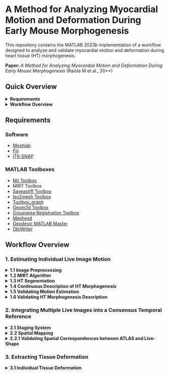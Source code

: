 # A Method for Analyzing Myocardial Motion and Deformation During Early Mouse Morphogenesis

This repository contains the MATLAB 2023b implementation of a workflow designed to analyze and validate myocardial motion and deformation during heart tissue (HT) morphogenesis.

**Paper:** *A Method for Analyzing Myocardial Motion and Deformation During Early Mouse Morphogenesis* (Raiola M et al., 20**)

## Quick Overview

<details>
  <summary><strong>Requirements</strong></summary>
  <ul>
    <li><a href="#software">Software</a></li>
    <li><a href="#matlab-toolboxes">MATLAB Toolboxes</a></li>
  </ul>
</details>

<details>
  <summary><strong>Workflow Overview</strong></summary>
  <ul>
    <li><a href="#1-estimating-individual-live-image-motion">1. Estimating Individual Live Image Motion</a>
      <ul>
        <li><a href="#11-image-preprocessing">1.1 Image Preprocessing</a></li>
        <li><a href="#12-mirt-algorithm">1.2 MIRT Algorithm</a></li>
        <li><a href="#13-ht-segmentation">1.3 HT Segmentation</a></li>
        <li><a href="#14-continuous-description-of-ht-morphogenesis">1.4 Continuous Description of HT Morphogenesis</a></li>
        <li><a href="#15-validating-motion-estimation">1.5 Validating Motion Estimation</a></li>
        <li><a href="#16-validating-ht-morphogenesis-description">1.6 Validating HT Morphogenesis Description</a></li>
      </ul>
    </li>
    <li><a href="#2-integrating-multiple-live-images-into-a-consensus-temporal-reference">2. Integrating Multiple Live Images into a Consensus Temporal Reference</a>
      <ul>
        <li><a href="#21-staging-system">2.1 Staging System</a>
          <ul>
            <li><a href="#211-morphometric-feature-definition">2.1.1 Morphometric Feature Definition</a></li>
            <li><a href="#212-staging-system-modeling">2.1.2 Staging System Modeling</a></li>
          </ul>
        </li>
        <li><a href="#22-spatial-mapping">2.2 Spatial Mapping</a>
          <ul>
            <li><a href="#221-rigid-registration-and-masking">2.2.1 Rigid Registration and Masking</a></li>
            <li><a href="#222-validating-spatial-correspondences-between-atlas-and-live-shape">2.2.2 Validating Spatial Correspondences between ATLAS and Live-Shape</a></li>
          </ul>
        </li>
      </ul>
    </li>
  </ul>
</details>

## Requirements

### Software
- [Meshlab](https://www.meshlab.net/)
- [Fiji](https://imagej.net/software/fiji/downloads)
- [ITK-SNAP](http://www.itksnap.org/pmwiki/pmwiki.php)

### MATLAB Toolboxes
- [Mij Toolbox](https://es.mathworks.com/matlabcentral/fileexchange/47545-mij-running-imagej-and-fiji-within-matlab)
- MIRT Toolbox
- [Saveastiff Toolbox](https://es.mathworks.com/matlabcentral/fileexchange/35684-multipage-tiff-stack)
- [Iso2mesh Toolbox](https://iso2mesh.sourceforge.net/cgi-bin/index.cgi)
- [Toolbox_graph](https://github.com/gpeyre/matlab-toolboxes/tree/master/toolbox_graph)
- [Geom3d Toolbox](https://es.mathworks.com/matlabcentral/fileexchange/24484-geom3d)
- [Groupwise Registration Toolbox](https://es.mathworks.com/matlabcentral/fileexchange/63693-robust-group-wise-registration-of-point-sets-using-multi-resolution-t-mixture-model)
- [Meshesd](https://github.com/mattools/matGeom)
- [Geodesic MATLAB Master](https://es.mathworks.com/matlabcentral/fileexchange/18168-exact-geodesic-for-triangular-meshes)
- [ObjWriter](https://github.com/JBKacerovsky/objWriter?tab=readme-ov-file)

## Workflow Overview

### 1. Estimating Individual Live Image Motion

<details>
  <summary><strong>1.1 Image Preprocessing</strong></summary>
  **Script:** [Preprocessing.m](./1.EstimatingIndividualLiveImageMotion/Preprocessing.m)

  This step involves preprocessing 3D+t images:
  - Loading images via MIJ (MATLAB-ImageJ).
  - Applying Gaussian and Median filtering (if required).
  - Cropping and resizing images (down to 25%).
  - Reslicing volumes starting from the left side using Fiji.
</details>

<details>
  <summary><strong>1.2 MIRT Algorithm</strong></summary>
  **Script:** [MIRT.m](./1.EstimatingIndividualLiveImageMotion/MIRT.m)

  In this step, live images are registered using the MIRT3D algorithm:
  - Registration begins from the midpoint (N/2) of the time series (N = number of frames).
  - Outputs transformation sets to warp images sequentially.
</details>

<details>
  <summary><strong>1.3 HT Segmentation</strong></summary>
  - Segment heart tissues using ITK-SNAP and convert processed `.tif` images to `.mha` format using the 3D IO ImageJ plugin.
    - **Myocardium:** Label = 1
    - **Splanchnic Mesoderm:** Label = 2 (linked in the middle)
    - **Endoderm:** Label = 3
  - Export segmented images as NIFTI (`.nii.gz`) and reslice from the left using ImageJ, then save as `.tif`.
</details>

<details>
  <summary><strong>1.4 Continuous Description of HT Morphogenesis</strong></summary>
  **Script:** [ContinuousHTMorphogenesis.m](./1.EstimatingIndividualLiveImageMotion/ContinuousHTMorphogenesis.m)

  This script creates a continuous description of HT morphogenesis:
  - Generate triangular meshes from the segmented heart tissue using the Iso2mesh toolbox.
  - Interpolate the mesh at time point T(N/2), both backward and forward in time, to produce a 3D+t mesh sequence describing continuous morphogenesis.
</details>

<details>
  <summary><strong>1.5 Validating Motion Estimation</strong></summary>
  **Script:** [Error1.m](./1.EstimatingIndividualLiveImageMotion/Error1.m)

  This script evaluates the accuracy of motion estimation:
  - Compare manual tracking (ground truth) with the propagated tracking (punctual and sequential test sets).
  - Calculate the error in micrometers (µm) as the Eulerian distance.
</details>

<details>
  <summary><strong>1.6 Validating HT Morphogenesis Description</strong></summary>
  **Script:** [Error2.m](./1.EstimatingIndividualLiveImageMotion/Error2.m)

  This script validates the accuracy of tracking cell division during morphogenesis:
  - Segment eight dividing cells during the morphogenesis of embryo e02 using ITK-SNAP.
  - Convert the segmented cells into meshes, and reshape the segmentation as in step 4.
  - Compare the direction of cell division by fitting lines to the vertices of the 3D mesh and using the cosine similarity function.
</details>

### 2. Integrating Multiple Live Images into a Consensus Temporal Reference

<details>
  <summary><strong>2.1 Staging System</strong></summary>

  <details>
    <summary><strong>2.1.1 Morphometric Feature Definition</strong></summary>
    **Script:** [FeatureExtraction.m](./2.IntegratingMultipleLiveImagesIntoAConsensusTemporalReference/StagingSystem/FeatureExtraction.m)

    - Manually select the points pt1-pt2-pt3-pt4 following the rules reported in the manuscript.
    - Compute the Eulerian distances between the points, followed by the height/width (h/w) computation.
  </details>

  <details>
    <summary><strong>2.1.2 Staging System Modeling</strong></summary>
    **Script:** [StagingSystem.m](./2.IntegratingMultipleLiveImagesIntoAConsensusTemporalReference/StagingSystem/StagingSystem.m)

    - Build a Gaussian Naive Bayesian classifier on h/w Atlas features.
    - Predict the staging grade (Gr) for each frame of each live image.
    - Among different equal-staged frames, consider only the one with the highest probability.
  </details>

</details>

<details>
  <summary><strong>2.2 Spatial Mapping</strong></summary>
  **Script:** [SpatialMapping.m](./2.IntegratingMultipleLiveImagesIntoAConsensusTemporalReference/SpatialMapping/SpatialMapping.m)

  1. Perform rigid registration of Atlas to live-shape using the TGMM algorithm.
  2. Manually cut Atlas missing parts in MeshLab (`(*)_Cut.ply`) and fill gaps in MeshLab (`(*)_Cut.ply`).
  3. Mask Atlas by creating the `ATLAS_Cut` mask with the `surf2volz` function, recreating a binary image with the same size as the live-shape mask.
  4. Import the segmentation into Fiji, manually fill gaps, and close holes to transition from surface segmentation to whole segmentation (`Fill_(*).tif`).
  5. Mask the live-shape, creating it with continuous HT description (image).
  6. Select only staged frames from the live-shape mask.
  7. Perform non-rigid registration with MIRT, transforming the live-shape mask into the `ATLAS_Cut` mask. The output is the deformed live-shape mask and the transformation T.
  8. Morph the live-shape into the Atlas, aligning the live-shape point cloud onto the Atlas mask edge. Output `SurfaceMap`.
  9. Perform face-to-face matching between live-shape and `ATLAS_Cut`. Return `IdxCUT.mat` (closest point in Atlas for each point in `ATLAS_Cut`) and `IdxMatch.mat` (closest point in Mapped for each point in Atlas (`IdxCut`)).
</details>

<details>
  <summary><strong>2.2.1 Validating Spatial Correspondences between ATLAS and Live-Shape</strong></summary>
  **Script:** [Validation.m](./2.IntegratingMultipleLiveImagesIntoAConsensusTemporalReference/SpatialMapping/Validation.m)

  - Validate spatial correspondences between Atlas and live-shape.
  - Compute the live-shape area mesh and map face-to-face values into the Atlas.
</details>

### 3. Extracting Tissue Deformation

<details>
  <summary><strong>3.1 Individual Tissue Deformation</strong></summary>
  **Script:** [ExtractingTissueDeformation.m](./3.QuantifyingTissueDeformation/ExtractingTissueDeformation.m)

  Extract the mesh deformation between the rest and deformed...
</details>

